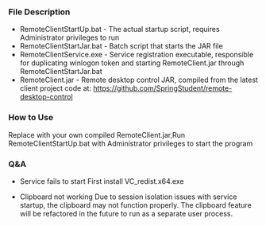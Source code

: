 ### File Description
* RemoteClientStartUp.bat - The actual startup script, requires Administrator privileges to run
* RemoteClientStartJar.bat - Batch script that starts the JAR file
* RemoteClientService.exe - Service registration executable, responsible for duplicating winlogon token and starting RemoteClient.jar through RemoteClientStartJar.bat
* RemoteClient.jar - Remote desktop control JAR, compiled from the latest client project code at: https://github.com/SpringStudent/remote-desktop-control

### How to Use
Replace with your own compiled RemoteClient.jar,Run RemoteClientStartUp.bat with Administrator privileges to start the program

### Q&A
* Service fails to start
First install VC_redist.x64.exe

* Clipboard not working
Due to session isolation issues with service startup, the clipboard may not function properly. The clipboard feature will be refactored in the future to run as a separate user process.